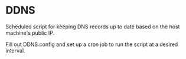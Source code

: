 # DDNS
 Scheduled script for keeping DNS records up to date based on the host machine's public IP.

 Fill out DDNS.config and set up a cron job to run the script at a desired interval.
